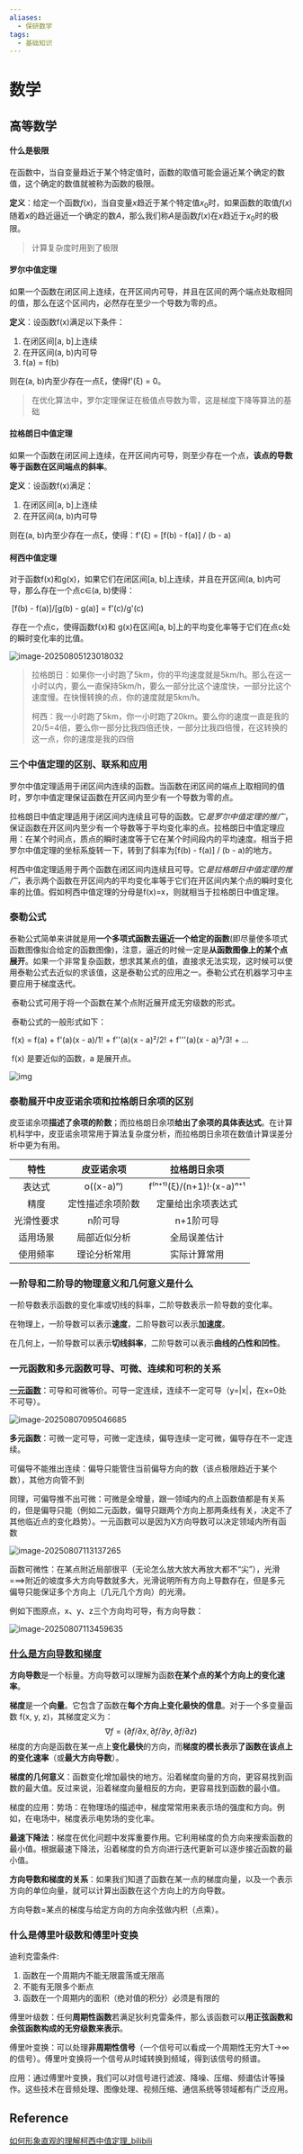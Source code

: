 ```yaml
---
aliases:
  - 保研数学
tags:
  - 基础知识
---
```

# 数学

## 高等数学

#### 什么是极限

在函数中，当自变量趋近于某个特定值时，函数的取值可能会逼近某个确定的数值，这个确定的数值就被称为函数的极限。

**定义**：给定一个函数$f(x)$，当自变量$x$趋近于某个特定值$x_0$时，如果函数的取值$f(x)$随着$x$的趋近逼近一个确定的数$A$，那么我们称$A$是函数$f(x)$在$x$趋近于$x_0$时的极限。

>  计算复杂度时用到了极限

#### 罗尔中值定理

 如果一个函数在闭区间上连续，在开区间内可导，并且在区间的两个端点处取相同的值，那么在这个区间内，必然存在至少一个导数为零的点。

**定义**：设函数f(x)满足以下条件：

1. 在闭区间[a, b]上连续
2. 在开区间(a, b)内可导
3. f(a) = f(b)

则在(a, b)内至少存在一点ξ，使得f'(ξ) = 0。

> 在优化算法中，罗尔定理保证在极值点导数为零，这是梯度下降等算法的基础

#### 拉格朗日中值定理

如果一个函数在闭区间上连续，在开区间内可导，则至少存在一个点，**该点的导数等于函数在区间端点的斜率**。

**定义**：设函数f(x)满足：

1. 在闭区间[a, b]上连续
2. 在开区间(a, b)内可导

则在(a, b)内至少存在一点ξ，使得：f'(ξ) = [f(b) - f(a)] / (b - a)

#### 柯西中值定理

对于函数f(x)和g(x)，如果它们在闭区间[a, b]上连续，并且在开区间(a, b)内可导，那么存在一个点c∈(a, b)使得：

​    [f(b) - f(a)]/[g(b) - g(a)] = f'(c)/g'(c)

​    存在一个点c，使得函数f(x)和 g(x)在区间[a, b]上的平均变化率等于它们在点c处的瞬时变化率的比值。

![image-20250805123018032](./assets/image-20250805123018032.png)

> 拉格朗日：如果你一小时跑了5km，你的平均速度就是5km/h。那么在这一小时以内，要么一直保持5km/h，要么一部分比这个速度快，一部分比这个速度慢。在快慢转换的点，你的速度就是5km/h。
>
>  柯西：我一小时跑了5km，你一小时跑了20km。要么你的速度一直是我的20/5=4倍，要么你一部分比我四倍还快，一部分比我四倍慢，在这转换的这一点，你的速度是我的四倍

### 三个中值定理的区别、联系和应用

  罗尔中值定理适用于闭区间内连续的函数。当函数在闭区间的端点上取相同的值时，罗尔中值定理保证函数在开区间内至少有一个导数为零的点。

​    拉格朗日中值定理适用于闭区间内连续且可导的函数。它*是罗尔中值定理的推广*，保证函数在开区间内至少有一个导数等于平均变化率的点。拉格朗日中值定理应用：在某个时间点，质点的瞬时速度等于它在某个时间段内的平均速度。相当于把罗尔中值定理的坐标系旋转一下，转到了斜率为[f(b) - f(a)] / (b - a)的地方。

​    柯西中值定理适用于两个函数在闭区间内连续且可导。它*是拉格朗日中值定理的推广*，表示两个函数在开区间内的平均变化率等于它们在开区间内某个点的瞬时变化率的比值。假如柯西中值定理的分母是f(x)=x，则就相当于拉格朗日中值定理。

### 泰勒公式

泰勒公式简单来讲就是用**一个多项式函数去逼近一个给定的函数**(即尽量使多项式函数图像拟合给定的函数图像)，注意，逼近的时候一定是**从函数图像上的某个点展开**。如果一个非常复杂函数，想求其某点的值，直接求无法实现，这时候可以使用泰勒公式去近似的求该值，这是泰勒公式的应用之一。泰勒公式在机器学习中主要应用于梯度迭代。

​    泰勒公式可用于将一个函数在某个点附近展开成无穷级数的形式。

​    泰勒公式的一般形式如下：

​    f(x) = f(a) + f'(a)(x - a)/1! + f''(a)(x - a)²/2! + f'''(a)(x - a)³/3! + ...

​    f(x) 是要近似的函数，a 是展开点。

![img](./assets/5579b86ad927c00da685195372b89dfa.png)

### 泰勒展开中皮亚诺余项和拉格朗日余项的区别

皮亚诺余项**描述了余项的阶数**；而拉格朗日余项**给出了余项的具体表达式**。在计算机科学中，皮亚诺余项常用于算法复杂度分析，而拉格朗日余项在数值计算误差分析中更为有用。

|    特性    |    皮亚诺余项    |       拉格朗日余项        |
| :--------: | :--------------: | :-----------------------: |
|   表达式   |    o((x-a)ⁿ)     | f⁽ⁿ⁺¹⁾(ξ)/(n+1)!·(x-a)ⁿ⁺¹ |
|    精度    | 定性描述余项阶数 |    定量给出余项表达式     |
| 光滑性要求 |     n阶可导      |         n+1阶可导         |
|  适用场景  |   局部近似分析   |       全局误差估计        |
|  使用频率  |   理论分析常用   |       实际计算常用        |

### 一阶导和二阶导的物理意义和几何意义是什么

​    一阶导数表示函数的变化率或切线的斜率，二阶导数表示一阶导数的变化率。

​    在物理上，一阶导数可以表示**速度**，二阶导数可以表示**加速度**。

​    在几何上，一阶导数可以表示**切线斜率**，二阶导数可以表示**曲线的凸性和凹性**。

### 一元函数和多元函数可导、可微、连续和可积的关系

[**一元函数**](./连续可导可微可积.md)：可导和可微等价。可导一定连续，连续不一定可导（y=|x|，在x=0处不可导）。

![image-20250807095046685](./assets/image-20250807095046685.png)

**多元函数**：可微一定可导，可微一定连续，偏导连续一定可微，偏导存在不一定连续。

可偏导不能推出连续：偏导只能管住当前偏导方向的数（该点极限趋近于某个数），其他方向管不到

同理，可偏导推不出可微：可微是全增量，跟一领域内的点上函数值都是有关系的，但是偏导只能（例如二元函数，偏导只跟两个方向上那两条线有关，决定不了其他临近点的变化趋势）。一元函数可以是因为X方向导数可以决定领域内所有函数

![image-20250807113137265](./assets/image-20250807113137265.png)

函数可微性：在某点附近局部很平（无论怎么放大放大再放大都不“尖”），光滑===>附近的坡度多大方向导数就多大，光滑说明所有方向上导数存在，但是多元偏导只能保证多个方向上（几元几个方向）的光滑。

例如下图原点，x、y、z三个方向均可导，有方向导数：

![image-20250807113459635](./assets/image-20250807113459635.png)

### [什么是方向导数和梯度](./梯度.md)

**方向导数**是一个标量。方向导数可以理解为函数**在某个点的某个方向上的变化速率**。

**梯度**是一个**向量**。它包含了函数在**每个方向上变化最快的信息**。对于一个多变量函数 f(x, y, z)，其梯度定义为：
$$
∇f = (∂f/∂x, ∂f/∂y, ∂f/∂z)
$$
   梯度的方向是函数在某一点上**变化最快**的方向，而**梯度的模长表示了函数在该点上的变化速率**（或**最大方向导数**）。

**梯度的几何意义**：函数变化增加最快的地方。沿着梯度向量的方向，更容易找到函数的最大值。反过来说，沿着梯度向量相反的方向，更容易找到函数的最小值。

梯度的应用：势场：在物理场的描述中，梯度常常用来表示场的强度和方向。例如，在电场中，梯度表示电势场的变化率。

**最速下降法**：梯度在优化问题中发挥重要作用。它利用梯度的负方向来搜索函数的最小值。根据最速下降法，沿着梯度的负方向进行迭代更新可以逐步接近函数的最小值。

**方向导数和梯度的关系**：如果我们知道了函数在某一点的梯度向量，以及一个表示方向的单位向量，就可以计算出函数在这个方向上的方向导数。

   方向导数=某点的梯度与给定方向的方向余弦做内积（点乘）。

### 什么是傅里叶级数和傅里叶变换 

迪利克雷条件:

1. 函数在一个周期内不能无限震荡或无限高
2. 不能有无限多个断点
3. 函数在一个周期内的面积（绝对值的积分）必须是有限的

傅里叶级数：任何**周期性函数**若满足狄利克雷条件，那么该函数可以**用正弦函数和余弦函数构成的无穷级数来表示**。

傅里叶变换：可以处理**非周期性信号**（一个信号可以看成一个周期性无穷大T->∞的信号）。傅里叶变换将一个信号从时域转换到频域，得到该信号的频谱。

应用：通过傅里叶变换，我们可以对信号进行滤波、降噪、压缩、频谱估计等操作。这些技术在音频处理、图像处理、视频压缩、通信系统等领域都有广泛应用。

## Reference

[如何形象直观的理解柯西中值定理_bilibili](https://www.bilibili.com/video/BV1if4y1y7tB/?spm_id_from=333.337.search-card.all.click&vd_source=4e1dceccc918063def66c9d643674c6a)

